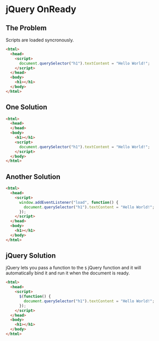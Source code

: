 # jQuery OnReady

## The Problem
Scripts are loaded syncronously.

```html
<html>
  <head>
    <script>
      document.querySelector("h1").textContent = "Hello World!";
    </script>
  </head>
  <body>
    <h1></h1>
  </body>
</html>
```

## One Solution
```html
<html>
  <head>
  </head>
  <body>
    <h1></h1>
    <script>
      document.querySelector("h1").textContent = "Hello World!";
    </script>
  </body>
</html>
```

## Another Solution
```html
<html>
  <head>
    <script>
      window.addEventListener("load", function() {
        document.querySelector("h1").textContent = "Hello World!";
      });
    </script>
  </head>
  <body>
    <h1></h1>
  </body>
</html>
```

## jQuery Solution
jQuery lets you pass a function to the `$` jQuery function and it will automatically bind it and run it when the document is ready.

```html
<html>
  <head>
    <script>
      $(function() {
        document.querySelector("h1").textContent = "Hello World!";
      });
    </script>
  </head>
  <body>
    <h1></h1>
  </body>
</html>
```
